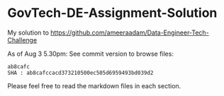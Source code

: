 # GovTech-DE-Assignment-Solution

My solution to https://github.com/ameeraadam/Data-Engineer-Tech-Challenge


As of Aug 3 5.30pm:
See commit version to browse files:

```
ab8cafc
SHA : ab8cafccacd373210500ec505d6959493bd039d2
```

Please feel free to read the markdown files in each section.